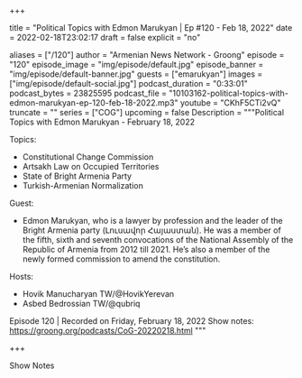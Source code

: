 
+++

title = "Political Topics with Edmon Marukyan  | Ep #120 - Feb 18, 2022"
date = 2022-02-18T23:02:17
draft = false
explicit = "no"

aliases = ["/120"]
author = "Armenian News Network - Groong"
episode = "120"
episode_image = "img/episode/default.jpg"
episode_banner = "img/episode/default-banner.jpg"
guests = ["emarukyan"]
images = ["img/episode/default-social.jpg"]
podcast_duration = "0:33:01"
podcast_bytes = 23825595
podcast_file = "10103162-political-topics-with-edmon-marukyan-ep-120-feb-18-2022.mp3"
youtube = "CKhF5CTi2vQ"
truncate = ""
series = ["COG"]
upcoming = false
Description = """Political Topics with Edmon Marukyan - February 18, 2022


Topics:
* Constitutional Change Commission
* Artsakh Law on Occupied Territories
* State of Bright Armenia Party
* Turkish-Armenian Normalization

Guest:
* Edmon Marukyan, who is a lawyer by profession and the leader of the Bright Armenia party (Լուսավոր Հայաստան). He was a member of the fifth, sixth and seventh convocations of the National Assembly of the Republic of Armenia from 2012 till 2021. He’s also a member of the newly formed commission to amend the constitution.

Hosts:
* Hovik Manucharyan TW/@HovikYerevan
* Asbed Bedrossian TW/@qubriq


Episode 120 | Recorded on Friday, February 18, 2022
Show notes: https://groong.org/podcasts/CoG-20220218.html
"""

+++

Show Notes

